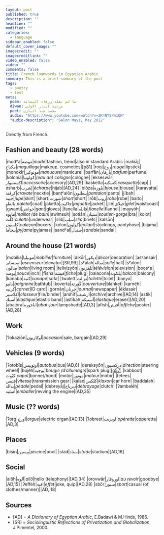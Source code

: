 ```yaml
---
layout: post
published: true
description: ""
headline: ""
modified: ""
categories: 
  - language
sidebar_enabled: false
default_cover_image: ""
imagecredit: ""
imagecreditlink: ""
video_enabled: false
video: ""
comments: false
title: French loanwords in Egyptian Arabic
summary: This is a brief summary of the post
tags: 
  - poetry
  - test
meta: 
  poem: ﻣﺎ ﻟﻢ ﺗﻘﻠﻪ ﺯﺭﻗﺎء اﻟﻴﻤﺎﻣﺔ
  diwan: ﻣﺮﺛﻴﺔ اﻟﻨﺎﺭ اﻻﻭﻟﻰ
  poet: ﻣﺤﻤﺪ ﻋﺒﺪ اﻟﺒﺎﺭﻱ
  audio: "https://www.youtube.com/watch?v=ZK4NYSPm1QM"
  "audio-description": "Salon Mays, May 2012"
---
```







Directly from French.

## Fashion and beauty (28 words)

|modˤa|موضة|_mode_|fashion, trend|also in standard Arabic
|makiāj|مكياج|_maquillage_|makeup, cosmetics|[[p81](https://books.google.ca/books?id=zYWQRz8EYJ0C&lpg=PP1&pg=PP6#v=onepage&q=maquillage&f=false)]
|rooj|روج|_rouge_|lipstick|
|monokīr|مونوكير|_manucure_|manicure|
|barfān|بارفان|_parfum_|perfume|
|kolonia|كولونيا|_(eau de) cologne_|cologne|
|ekseswār|اكسسوار|_accessoire_|accesory|[AD,29]
|kasketta|كسكتة|_casquette_|cap|
|ésharb|إشرب|_écharpe_|hijab|[AD,24]
|blōza|بلوزة|_blouse_|blouse|
|karavatta|كرڤتة|_cravate_|necktie|
|bantˤalōn|بنطلون|_pantalon_|pants|
|jībah|جيبة|_jupe_|skirt|
|short|شورت|_short_|short|
|rōb|روب|_robe_|robe|
|balto|بالطو|_paletot_|coat|
|jaketta|جاكيت|_jaquette_|jacket|
|jilé|جيلاي|_gilet_|waistcoast|
|gwanti|جوانتي|_gant_|gloves|
|fanella|فانله|_flanelle_|flannel|
|mayyōh|مايوه|_maillot (de bain)_|swimsuit|
|sotiān|ستيان|_soutien-gorge_|bra|
|kolot|كُلُت|_culotte_|underwear|
|slib|سلِب|_slip_|briefs|
|kalsōn|كلسون|_caleçon_|boxers|
|kolōn|كولون|_collant_|stockings, pantyhose|
|bijama|بيجاما|_pyjama_|pyjamas|
|sandˤal|صندل|_sandale_|sandal|

## Around the house (21 words)

|mobilia|موبيليا|_mobilier_|furniture|
|dikōr|ديكور|_décor_|decoration|
|asˤansair|اصنساير|_ascenseur_|elevator|[SR,99]
|sˤālah|صالة|_salle_|hall|
|sˤalōn|صالون|_salon_|living room|
|telivizyōn|تلڤزيون|_télévision_|television|
|boosˤa|بوصة|_pouce_|inch|
|fīsha|فيشة|_fiche_|plug|
|balacona|بلكونة|_balcon_|balcony|
|kanaba|كنبة|_canapé_|sofa|
|twalett|توالت|_toilette_|toilet|
|banyo|بانيو|_baignoire_|bathtub|
|koverta|كُڤِرتة|_couverture_|blanket|
|karnéh|كرنيه|_carnet_|ID card|
|gornān|جرنان|_journal_|newspaper|
|éklasair|اكلاسير|_classeur_|file/binder|
|arshīf|ارشيف|_archive_|archive|[AD,14]
|astik|أستك|_élastique_|elastic band|
|astīkah|أستيكة|_élastique_|eraser|[AD,20]
|abajōra|اباجورة|_abat-jour_|lampshade|[AD,3]
|afīsh|أفيش|_affiche_|poster|[AD,28]

## Work

|ʔokaziōn|أوكازيون|_occasion_|sale, bargain|[AD,29]

## Vehicles (9 words)

|ʔotobīs|اوتوبيس|_autobus_|bus|[AD,6]
|dereksyōn|دركسيون|_direction_|steering wheel|
|bujéh|بوجيه|_bougie (d’allumage)_|spark plug|[[p57](https://books.google.ca/books?id=LfruK29pVl8C&lpg=PA57&dq=%22side%20by%20side%20with%20educated%20literary%20Arabic%22&pg=PA57#v=onepage&q&f=false)]
|kabboot|كبّوت|_capot_|bonnet/hood|
|motōr|موتور|_moteur_|motor|
|fetees|فتيس|_vitesse_|transmission gear|
|kalax|كلكس|_klaxon_|car horn|
|baddalah|بدالة|_pédale_|pedal|
|debreyāj|دبرياج|_débrayage_|clutch|
|ʔambaléh|أمبليه|_emballer_|revving the engine|[AD,35]

## Music (?? words)

|ʔorg|اورج|_orgue_|electric organ|[AD,13]
|ʔobreet|اوبريت|_opérette_|opperetta|[AD,3]

## Places 

|bisīn|بيسين|_piscine_|pool|
|stād|ستاد|_stade_|stadium|[AD,18]

## Social

|alōh|آلوه|_allô_|hello (telephony)|[AD,34]
|orovwār|اوروڤار|_au revoir_|goodbye|[AD,15]
|ʔefféh|افيه|_effet_|joke, quip|[AD,28]
|sbōr|سبور|_sport_|casual (of clothes/manner)|[AD, 18]

## Sources
- [AD] = _A Dictionary of Egyptian Arabic_, E.Badawi & M.Hinds, 1986.
- [SR] = _Sociolinguistic Reflections of Privatization and Globalization_, J.Pimentel, 2000.
